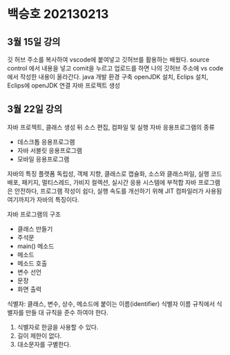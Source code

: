 # 백승호 202130213 

## 3월 15일 강의
깃 허브 주소를 복사하여 vscode에 붙여넣고 깃허브를 활용하는 배웠다.
source control 에서 내용을 넣고 comit을 누르고 업로드를 하면 나의 깃허브 주소에 vs code에서 작성한 내용이 올라간다.
java 개발 환경 구축
openJDK 설치, Eclips 설치, Eclips에 openJDK 연결
자바 프로젝트 생성

## 3월 22일 강의
자바 프로젝트, 클래스 생성 뒤 소스 편집, 컴파일 및 실행 
자바 응용프로그램의 종류
- 데스크톱 응용프로그램
- 자바 서블릿 응용프로그램
- 모바일 응용프로그램

자바의 특징
플랫폼 독립성, 객체 지향, 클래스로 캡슐화, 소스와 클래스파일, 실행 코드 배포, 패키지, 멀티스레드, 가비지 컬렉션, 실시간 응용 시스템에 부적합
자바 프로그램은 안전하다, 프로그램 작성이 쉽다, 실행 속도를 개선하기 위해 JIT 컴파일러가 사용됨 여기까지가 자바의 특징이다.

자바 프로그램의 구조
- 클래스 만들기
- 주석문
- main() 메소드
- 메소드
- 메소드 호출
- 변수 선언
- 문장
- 화면 출력

식별자: 클래스, 변수, 상수, 메소드에 붙이는 이름(identifier)
식별자 이름 규칙에서 식별자를 만들 대 규칙을 준수 하여야 한다.
1. 식별자로 한글을 사용할 수 있다.
2. 길이 제한이 없다.
3. 대소문자를 구별한다.